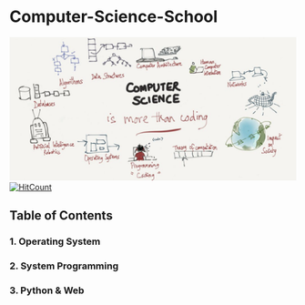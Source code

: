 # Computer-Science-School

![intoroduction](../images/cs_3.jpg)
[![HitCount](http://hits.dwyl.io/boys-be-ambitious//Computer-science-school.svg)](http://hits.dwyl.io/boys-be-ambitious//Computer-science-school)

## Table of Contents
### 1. Operating System
### 2. System Programming
### 3. Python & Web
